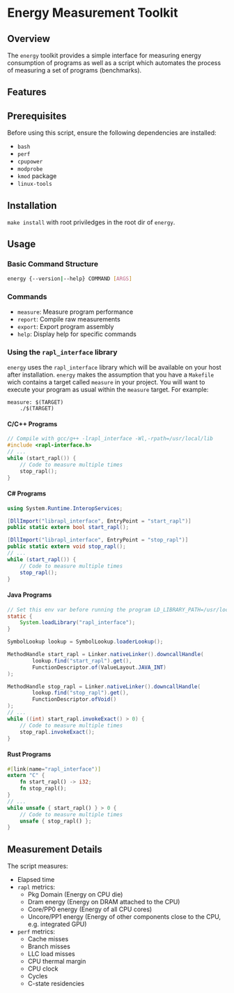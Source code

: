 # Energy Measurement Toolkit

## Overview

The `energy` toolkit provides a simple interface for measuring energy consumption of programs as well as a script which automates the process of measuring a set of programs (benchmarks).

## Features

## Prerequisites

Before using this script, ensure the following dependencies are installed:

- `bash`
- `perf`
- `cpupower`
- `modprobe`
- `kmod` package
- `linux-tools`

## Installation

`make install` with root priviledges in the root dir of `energy`.

## Usage

### Basic Command Structure

```bash
energy {--version|--help} COMMAND [ARGS]
```

### Commands

- `measure`: Measure program performance
- `report`: Compile raw measurements
- `export`: Export program assembly
- `help`: Display help for specific commands

### Using the `rapl_interface` library

`energy` uses the `rapl_interface` library which will be available on your host after installation. `energy` makes the assumption that you have a `Makefile` wich contains a target called `measure` in your project. You will want to execute your program as usual within the `measure` target. For example:

```make
measure: $(TARGET)
    ./$(TARGET)
```

#### C/C++ Programs

```C
// Compile with gcc/g++ -lrapl_interface -Wl,-rpath=/usr/local/lib
#include <rapl-interface.h>
// ...
while (start_rapl()) {
    // Code to measure multiple times
    stop_rapl();
}
```

#### C# Programs

```C#
using System.Runtime.InteropServices;

[DllImport("librapl_interface", EntryPoint = "start_rapl")]
public static extern bool start_rapl();

[DllImport("librapl_interface", EntryPoint = "stop_rapl")]
public static extern void stop_rapl();
// ...
while (start_rapl()) {
    // Code to measure multiple times
    stop_rapl();
}
```

#### Java Programs

```java
// Set this env var before running the program LD_LIBRARY_PATH=/usr/local/lib
static {
    System.loadLibrary("rapl_interface");
}

SymbolLookup lookup = SymbolLookup.loaderLookup();

MethodHandle start_rapl = Linker.nativeLinker().downcallHandle(
        lookup.find("start_rapl").get(),
        FunctionDescriptor.of(ValueLayout.JAVA_INT)
);

MethodHandle stop_rapl = Linker.nativeLinker().downcallHandle(
        lookup.find("stop_rapl").get(),
        FunctionDescriptor.ofVoid()
);
// ...
while ((int) start_rapl.invokeExact() > 0) {
    // Code to measure multiple times
    stop_rapl.invokeExact();
}
```

#### Rust Programs

```rust
#[link(name="rapl_interface")]
extern "C" {
    fn start_rapl() -> i32;
    fn stop_rapl();
}
// ...
while unsafe { start_rapl() } > 0 {
    // Code to measure multiple times
    unsafe { stop_rapl() };
}
```

## Measurement Details

The script measures:

- Elapsed time
- `rapl` metrics:
    - Pkg Domain (Energy on CPU die)
    - Dram energy (Energy on DRAM attached to the CPU)
    - Core/PP0 energy (Energy of all CPU cores)
    - Uncore/PP1 energy (Energy of other components close to the CPU, e.g. integrated GPU)
- `perf` metrics:
    - Cache misses
    - Branch misses
    - LLC load misses
    - CPU thermal margin
    - CPU clock
    - Cycles
    - C-state residencies

